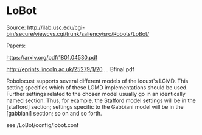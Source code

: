# LoBot

Source: http://ilab.usc.edu/cgi-bin/secure/viewcvs.cgi/trunk/saliency/src/Robots/LoBot/

Papers:

https://arxiv.org/pdf/1801.04530.pdf

http://eprints.lincoln.ac.uk/25279/1/20 ... Bfinal.pdf


Robolocust supports several different models of the locust's LGMD.
This setting specifies which of these LGMD implementations should be
used. Further settings related to the chosen model usually go in an
identically named section. Thus, for example, the Stafford model
settings will be in the [stafford] section; settings specific to the
Gabbiani model will be in the [gabbiani] section; so on and so forth.

see /LoBot/config/lobot.conf

